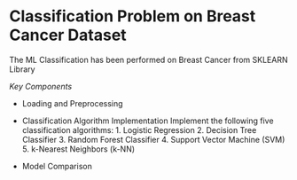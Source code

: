 # Classification Problem on Breast Cancer Dataset

The ML Classification has been performed on Breast Cancer from SKLEARN Library

*Key Components*

- Loading and Preprocessing 
- Classification Algorithm Implementation
  Implement the following five classification algorithms:
      1. Logistic Regression
      2. Decision Tree Classifier
      3. Random Forest Classifier
      4. Support Vector Machine (SVM)
      5. k-Nearest Neighbors (k-NN)

- Model Comparison
